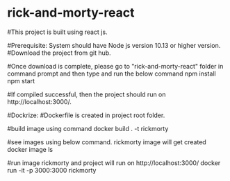 # rick-and-morty-react


#This project is built using react js.

#Prerequisite: System should have Node js version 10.13 or higher version.
#Download the project from git hub.

#Once download is complete, please go to "rick-and-morty-react" folder in command prompt and then type and run the below command
npm install
npm start

#If compiled successful, then the project should run on http://localhost:3000/.




#Dockrize:
#Dockerfile is created in project root folder.

#build image using command
docker build . -t rickmorty

#see images using below command. rickmorty image will get created
docker image ls

#run image rickmorty and project will run on http://localhost:3000/
docker run -it -p 3000:3000 rickmorty
